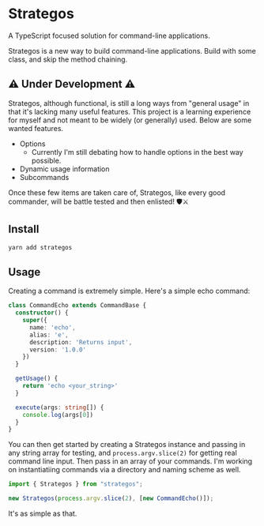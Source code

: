 # Strategos

A TypeScript focused solution for command-line applications.

Strategos is a new way to build command-line applications. Build with some class, and skip the method chaining.

## ⚠ Under Development ⚠

Strategos, although functional, is still a long ways from "general usage" in that it's lacking many useful features. This project is a learning experience for myself and not meant to be widely (or generally) used. Below are some wanted features.

- Options
  - Currently I'm still debating how to handle options in the best way possible.
- Dynamic usage information
- Subcommands

Once these few items are taken care of, Strategos, like every good commander, will be battle tested and then enlisted! 🛡⚔

## Install

```bash
yarn add strategos
```

## Usage

Creating a command is extremely simple. Here's a simple echo command:

```typescript
class CommandEcho extends CommandBase {
  constructor() {
    super({
      name: 'echo',
      alias: 'e',
      description: 'Returns input',
      version: '1.0.0'
    })
  }

  getUsage() {
    return 'echo <your_string>'
  }

  execute(args: string[]) {
    console.log(args[0])
  }
}
```

You can then get started by creating a Strategos instance and passing in any string array for testing, and `process.argv.slice(2)` for getting real command line input.
Then pass in an array of your commands. I'm working on instantiatiing commands via a directory and naming scheme as well.

```typescript
import { Strategos } from "strategos";

new Strategos(process.argv.slice(2), [new CommandEcho()]);
```

It's as simple as that.
